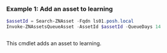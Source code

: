### Example 1: Add an asset to learning
```powershell
$assetId = Search-ZNAsset -Fqdn ls01.posh.local
Invoke-ZNAssetsQueueAsset -AssetId $assetId -QueueDays 14
```

```output

```

This cmdlet adds an asset to learning.

